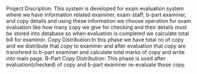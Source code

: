 Project Discription: This system is developed for exam evaluation system where we have information related examiner, exam-staff, b-part examiner, and copy details and using these information we choose operation for exam evaluation like how many copy we give for checking and their details must be stored into database so when evaluation is completed we calculate total bill for examinor.
Copy Distribution:In this phase we have total no of copy and we distribute that copy to examiner and after evaluation that copy are transfered to b-part examiner and calculate total marks of copy and write into main page.
B-Part Copy Distribution: This phase is used after evaluation(checked) of copy and b-part examiner re-evaluate those copy.
